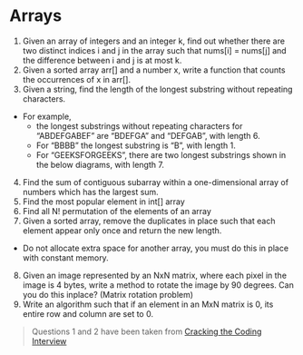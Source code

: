 # Arrays
1. Given an array of integers and an integer k, find out whether there are two distinct indices i and j in the array such that nums[i] = nums[j] and the difference between i and j is at most k.
2. Given a sorted array arr[] and a number x, write a function that counts the occurrences of x in arr[].
3. Given a string, find the length of the longest substring without repeating characters.
  * For example,
    * the longest substrings without repeating characters for “ABDEFGABEF” are “BDEFGA” and “DEFGAB”, with length 6.
    * For “BBBB” the longest substring is “B”, with length 1.
    * For “GEEKSFORGEEKS”, there are two longest substrings shown in the below diagrams, with length 7.
4. Find the sum of contiguous subarray within a one-dimensional array of numbers which has the largest sum.
5. Find the most popular element in int[] array
6. Find all N! permutation of the elements of an array
7. Given a sorted array, remove the duplicates in place such that each element appear only once and return the new length.
  * Do not allocate extra space for another array, you must do this in place with constant memory.
8. Given an image represented by an NxN matrix, where each pixel in the image is 4 bytes, write a method to rotate the image by 90 degrees. Can you do this inplace? (Matrix rotation problem)
9. Write an algorithm such that if an element in an MxN matrix is 0, its entire row and column are set to 0.

> Questions 1 and 2 have been taken from [Cracking the Coding Interview](http://www.amazon.com/Cracking-Coding-Interview-6th-Edition/dp/0984782850)
